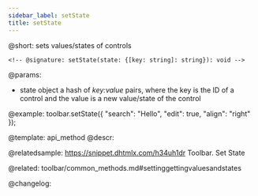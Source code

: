 ```yaml
---
sidebar_label: setState
title: setState
---          
```


@short: sets values/states of controls

``` todoapi - не компилируется из-за скобок
<!-- @signature: setState(state: {[key: string]: string}): void -->
```

@params:
- state 		object			a hash of <i>key:value</i> pairs, where the key is the ID of a control and the value is a new value/state of the control

@example:
toolbar.setState({
    "search": "Hello",
    "edit": true,
    "align": "right"
});


@template: api_method
@descr:

@relatedsample: https://snippet.dhtmlx.com/h34uh1dr	Toolbar. Set State

@related: toolbar/common_methods.md#settinggettingvaluesandstates

@changelog:


